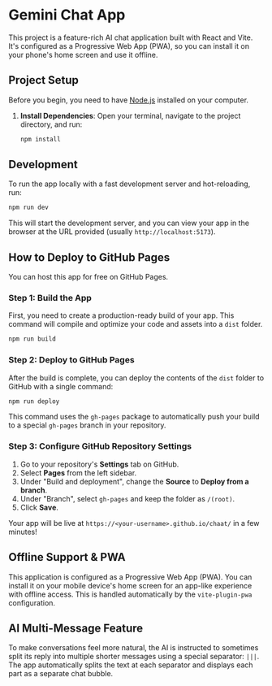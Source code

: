 # Gemini Chat App

This project is a feature-rich AI chat application built with React and Vite. It's configured as a Progressive Web App (PWA), so you can install it on your phone's home screen and use it offline.

## Project Setup

Before you begin, you need to have [Node.js](https://nodejs.org/) installed on your computer.

1.  **Install Dependencies**:
    Open your terminal, navigate to the project directory, and run:
    ```bash
    npm install
    ```

## Development

To run the app locally with a fast development server and hot-reloading, run:

```bash
npm run dev
```

This will start the development server, and you can view your app in the browser at the URL provided (usually `http://localhost:5173`).

## How to Deploy to GitHub Pages

You can host this app for free on GitHub Pages.

### Step 1: Build the App

First, you need to create a production-ready build of your app. This command will compile and optimize your code and assets into a `dist` folder.

```bash
npm run build
```

### Step 2: Deploy to GitHub Pages

After the build is complete, you can deploy the contents of the `dist` folder to GitHub with a single command:

```bash
npm run deploy
```

This command uses the `gh-pages` package to automatically push your build to a special `gh-pages` branch in your repository.

### Step 3: Configure GitHub Repository Settings

1.  Go to your repository's **Settings** tab on GitHub.
2.  Select **Pages** from the left sidebar.
3.  Under "Build and deployment", change the **Source** to **Deploy from a branch**.
4.  Under "Branch", select `gh-pages` and keep the folder as `/(root)`.
5.  Click **Save**.

Your app will be live at `https://<your-username>.github.io/chaat/` in a few minutes!

## Offline Support & PWA

This application is configured as a Progressive Web App (PWA). You can install it on your mobile device's home screen for an app-like experience with offline access. This is handled automatically by the `vite-plugin-pwa` configuration.

## AI Multi-Message Feature

To make conversations feel more natural, the AI is instructed to sometimes split its reply into multiple shorter messages using a special separator: `|||`. The app automatically splits the text at each separator and displays each part as a separate chat bubble.
